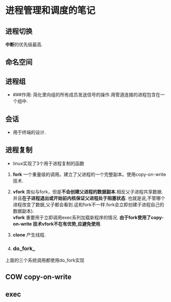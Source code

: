 # 进程管理和调度的笔记


## 进程切换
**中断**的优先级最高.

## 命名空间

## 进程组
* ###作用: 简化里向组的所有成员发送信号的操作.用管道连接的进程包含在一个组中.

## 会话
* 用于终端的设计.

## 进程复制
* linux实现了3个用于进程复制的函数
1. **fork** 一个重量级的调用。建立了父进程的一个完整副本。使用copy-on-write技术.
2. **vfork** 类似与fork，但是**不会创建父进程的数据副本**.相反父子进程共享数据. 并且**在子进程退出或开始前内核保证父进程处于阻塞状态**.
也就是说,不管哪个进程改变了数据,父子都会看到.这和fork不一样.fork会立即创建子进程自己的数据副本).  
__vfork__ 重要用于立即调用exec系列加载新程序的情况.
__由于fork使用了copy-on-write 技术vfork不在有优势,应避免使用__. 
3. **clone** 产生线程.

4. ### do_fork_
上面的三个系统调用都使用do_fork实现


## COW copy-on-write


## exec  
